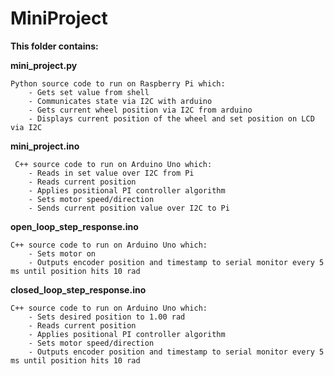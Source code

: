 # MiniProject

**This folder contains:**

**mini_project.py**

    Python source code to run on Raspberry Pi which:
        - Gets set value from shell
        - Communicates state via I2C with arduino
        - Gets current wheel position via I2C from arduino
        - Displays current position of the wheel and set position on LCD via I2C
        
**mini_project.ino**
     
     C++ source code to run on Arduino Uno which: 
        - Reads in set value over I2C from Pi
        - Reads current position
        - Applies positional PI controller algorithm
        - Sets motor speed/direction
        - Sends current position value over I2C to Pi

**open_loop_step_response.ino**

    C++ source code to run on Arduino Uno which:
        - Sets motor on
        - Outputs encoder position and timestamp to serial monitor every 5 ms until position hits 10 rad

**closed_loop_step_response.ino**

    C++ source code to run on Arduino Uno which:
        - Sets desired position to 1.00 rad
        - Reads current position
        - Applies positional PI controller algorithm
        - Sets motor speed/direction
        - Outputs encoder position and timestamp to serial monitor every 5 ms until position hits 10 rad
